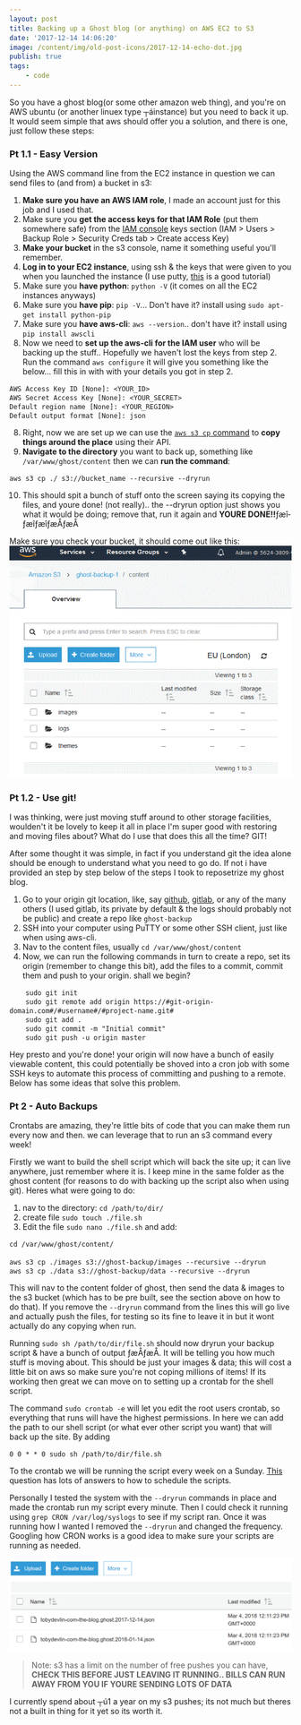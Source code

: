 ```yaml
---
layout: post
title: Backing up a Ghost blog (or anything) on AWS EC2 to S3
date: '2017-12-14 14:06:20'
image: /content/img/old-post-icons/2017-12-14-echo-dot.jpg
publish: true
tags:
    - code
---
```


So you have a ghost blog(or some other amazon web thing), and you're on AWS ubuntu (or another linuex type ┬áinstance) but you need to back it up. It would seem simple that aws should offer you a solution, and there is one, just follow these steps:

### Pt 1.1 - Easy Version

Using the AWS command line from the EC2 instance in question we can send files to (and from) a bucket in s3:

1.  **Make sure you have an AWS IAM role**, I made an account just for this job and I used that.
2.  Make sure you **get the access keys for that IAM Role** (put them somewhere safe) from the [IAM console](https://console.aws.amazon.com/iam/home?region=eu-west-2#/home) keys section (IAM > Users > Backup Role > Security Creds tab > Create access Key)
3.  **Make your bucket** in the s3 console, name it something useful you'll remember.
4.  **Log in to your EC2 instance**, using ssh & the keys that were given to you when you launched the instance (I use putty, [this](https://linuxacademy.com/howtoguides/posts/show/topic/17385-use-putty-to-access-ec2-linux-instances-via-ssh-from-windows) is a good tutorial)
5.  Make sure you **have python**: `python -V` (it comes on all the EC2 instances anyways)
6.  Make sure you **have pip**: `pip -V`... Don't have it? install using `sudo apt-get install python-pip`
7.  Make sure you **have aws-cli**: `aws --version`.. don't have it? install using `pip install awscli`
8.  Now we need to **set up the aws-cli for the IAM user** who will be backing up the stuff.. Hopefully we haven't lost the keys from step 2. Run the command `aws configure` it will give you something like the below... fill this in with with your details you got in step 2.

```
AWS Access Key ID [None]: <YOUR_ID>
AWS Secret Access Key [None]: <YOUR_SECRET>
Default region name [None]: <YOUR_REGION>
Default output format [None]: json
```

8.  Right, now we are set up we can use the [`aws s3 cp` command](https://docs.aws.amazon.com/cli/latest/reference/s3/cp.html) to **copy things around the place** using their API.
9.  **Navigate to the directory** you want to back up, something like `/var/www/ghost/content` then we can **run the command**:

```
aws s3 cp ./ s3://bucket_name --recursive --dryrun
```

10. This should spit a bunch of stuff onto the screen saying its copying the files, and youre done! (not really).. the --dryrun option just shows you what it would be doing; remove that, run it again and **YOURE DONE!!**­ƒæî­ƒæî­ƒæî­ƒæÅ­ƒæÅ

Make sure you check your bucket, it should come out like this:
![finished-s3-bucket](/content/img/old-posts/2017/12/finished-s3-bucket.gif)

### Pt 1.2 - Use git!

I was thinking, were just moving stuff around to other storage facilities, woulden't it be lovely to keep it all in place I'm super good with restoring and moving files about? What do I use that does this all the time? GIT!

After some thought it was simple, in fact if you understand git the idea alone should be enough to understand what you need to go do. If not i have provided an step by step below of the steps I took to reposetrize my ghost blog.

1.  Go to your origin git location, like, say [github](github.com), [gitlab](gitlab.com), or any of the many others (I used gitlab, its private by default & the logs should probably not be public) and create a repo like `ghost-backup`
2.  SSH into your computer using PuTTY or some other SSH client, just like when using aws-cli.
3.  Nav to the content files, usually `cd /var/www/ghost/content`
4.  Now, we can run the following commands in turn to create a repo, set its origin (remember to change this bit), add the files to a commit, commit them and push to your origin. shall we begin?

```
    sudo git init
    sudo git remote add origin https://#git-origin-domain.com#/#username#/#project-name.git#
    sudo git add .
    sudo git commit -m "Initial commit"
    sudo git push -u origin master
```

Hey presto and you're done! your origin will now have a bunch of easily viewable content, this could potentially be shoved into a cron job with some SSH keys to automate this process of committing and pushing to a remote. Below has some ideas that solve this problem.

### Pt 2 - Auto Backups

Crontabs are amazing, they're little bits of code that you can make them run every now and then. we can leverage that to run an s3 command every week!

Firstly we want to build the shell script which will back the site up; it can live anywhere, just remember where it is. I keep mine in the same folder as the ghost content (for reasons to do with backing up the script also when using git). Heres what were going to do:

1.  nav to the directory: `cd /path/to/dir/`
2.  create file `sudo touch ./file.sh`
3.  Edit the file `sudo nano ./file.sh` and add:

```
cd /var/www/ghost/content/

aws s3 cp ./images s3://ghost-backup/images --recursive --dryrun
aws s3 cp ./data s3://ghost-backup/data --recursive --dryrun
```

This will nav to the content folder of ghost, then send the data & images to the s3 bucket (which has to be pre built, see the section above on how to do that). If you remove the `--dryrun` command from the lines this will go live and actually push the files, for testing so its fine to leave it in but it wont actually do any copying when run.

Running `sudo sh /path/to/dir/file.sh` should now dryrun your backup script & have a bunch of output ­ƒæÅ­ƒæÅ. It will be telling you how much stuff is moving about. This should be just your images & data; this will cost a little bit on aws so make sure you're not coping millions of items! If its working then great we can move on to setting up a crontab for the shell script.

The command `sudo crontab -e` will let you edit the root users crontab, so everything that runs will have the highest permissions. In here we can add the path to our shell script (or what ever other script you want) that will back up the site. By adding

```
0 0 * * 0 sudo sh /path/to/dir/file.sh
```

To the crontab we will be running the script every week on a Sunday. [This](https://stackoverflow.com/questions/16717930/how-to-run-crontab-job-every-week-on-sunday) question has lots of answers to how to schedule the scripts.

Personally I tested the system with the `--dryrun` commands in place and made the crontab run my script every minute. Then I could check it running using `grep CRON /var/log/syslogs` to see if my script ran. Once it was running how I wanted I removed the `--dryrun` and changed the frequency. Googling how CRON works is a good idea to make sure your scripts are running as needed.

![s3-auto](/content/img/old-posts/2018/03/s3-auto.png)

> Note: s3 has a limit on the number of free pushes you can have, **CHECK THIS BEFORE JUST LEAVING IT RUNNING.. BILLS CAN RUN AWAY FROM YOU IF YOURE SENDING LOTS OF DATA**

I currently spend about ┬ú1 a year on my s3 pushes; its not much but theres not a built in thing for it yet so its worth it.
